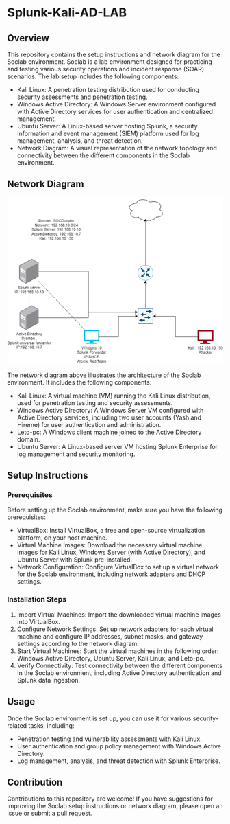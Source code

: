 # Splunk-Kali-AD-LAB

## Overview

This repository contains the setup instructions and network diagram for the Soclab environment. Soclab is a lab environment designed for practicing and testing various security operations and incident response (SOAR) scenarios. The lab setup includes the following components:

- Kali Linux: A penetration testing distribution used for conducting security assessments and penetration testing.
- Windows Active Directory: A Windows Server environment configured with Active Directory services for user authentication and centralized management.
- Ubuntu Server: A Linux-based server hosting Splunk, a security information and event management (SIEM) platform used for log management, analysis, and threat detection.
- Network Diagram: A visual representation of the network topology and connectivity between the different components in the Soclab environment.

## Network Diagram

![Soclab Network Diagram](socadlab.drawio.png)

The network diagram above illustrates the architecture of the Soclab environment. It includes the following components:

- Kali Linux: A virtual machine (VM) running the Kali Linux distribution, used for penetration testing and security assessments.
- Windows Active Directory: A Windows Server VM configured with Active Directory services, including two user accounts (Yash and Hireme) for user authentication and administration.
- Leto-pc: A Windows client machine joined to the Active Directory domain.
- Ubuntu Server: A Linux-based server VM hosting Splunk Enterprise for log management and security monitoring.

## Setup Instructions

### Prerequisites

Before setting up the Soclab environment, make sure you have the following prerequisites:

- VirtualBox: Install VirtualBox, a free and open-source virtualization platform, on your host machine.
- Virtual Machine Images: Download the necessary virtual machine images for Kali Linux, Windows Server (with Active Directory), and Ubuntu Server with Splunk pre-installed.
- Network Configuration: Configure VirtualBox to set up a virtual network for the Soclab environment, including network adapters and DHCP settings.

### Installation Steps

1. Import Virtual Machines: Import the downloaded virtual machine images into VirtualBox.
2. Configure Network Settings: Set up network adapters for each virtual machine and configure IP addresses, subnet masks, and gateway settings according to the network diagram.
3. Start Virtual Machines: Start the virtual machines in the following order: Windows Active Directory, Ubuntu Server, Kali Linux, and Leto-pc.
4. Verify Connectivity: Test connectivity between the different components in the Soclab environment, including Active Directory authentication and Splunk data ingestion.

## Usage

Once the Soclab environment is set up, you can use it for various security-related tasks, including:

- Penetration testing and vulnerability assessments with Kali Linux.
- User authentication and group policy management with Windows Active Directory.
- Log management, analysis, and threat detection with Splunk Enterprise.

## Contribution

Contributions to this repository are welcome! If you have suggestions for improving the Soclab setup instructions or network diagram, please open an issue or submit a pull request.

